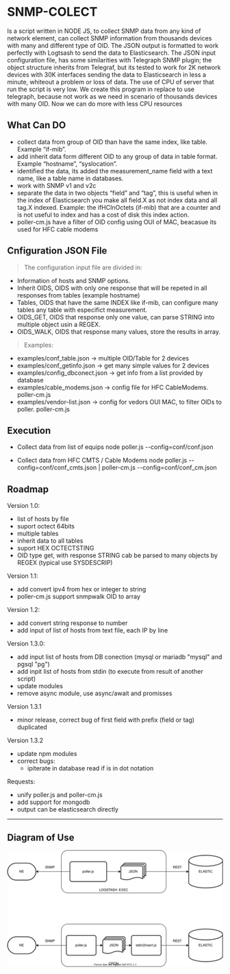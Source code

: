 # SNMP-COLECT

Is a script written in NODE JS, to collect SNMP data from any kind of network element, can collect SNMP information from thousands devices with many and different type of OID.
The JSON output is formatted to work perfectly with Logtsash to send the data to Elasticsearch.
The JSON input configuration file, has some similarities with Telegraph SNMP plugin; the object structure inherits from Telegraf, but its tested to work for 2K network devices with 30K interfaces sending the data to Elasticsearch in less a minute, whiteout a problem or loss of data.
The use of CPU of server that run the script is very low.
We create this program in replace to use telegraph, because not work as we need in scenario of thousands devices with many OID.
Now we can do more with less CPU resources

## What Can DO

- collect data from group of OID than have the same index, like table. Example “if-mib”.
- add inherit data form different OID to any group of data in table format. Example “hostname”, “syslocation”.
- identified the data, its added the measurement_name field with a text name, like a table name in databases.
- work with SNMP v1 and v2c
- separate the data in two objects “field” and “tag”, this is useful when in the index of Elasticsearch you make all field.X as not index data and all tag.X indexed.
Example: the ifHCInOctets (if-mib) that are a counter and is not useful to index and has a cost of disk this index action.
- poller-cm.js have a filter of OID config using OUI of MAC, beacasue its used for HFC cable modems

## Cnfiguration JSON File

>The configuration input file are divided in:

- Information of hosts and SNMP options.
- Inherit OIDS, OIDS with only one response that will be repeted in all responses from tables (example hostname)
- Tables, OIDS that have the same INDEX like if-mib, can configure many tables any table with especifict measurement.
- OIDS_GET, OIDS that response only one value, can parse STRING into multiple object usin a REGEX.
- OIDS_WALK, OIDS that response many values, store the results in array.

>Examples:

- examples/conf_table.json -> multiple OID/Table for 2 devices
- examples/conf_getinfo.json -> get many simple values for 2 devices
- examples/config_dbconect.json -> get info from a list provided by database
- examples/cable_modems.json -> config file for HFC CableModems. poller-cm.js
- examples/vendor-list.json -> config for vedors OUI MAC, to filter OIDs to poller. poller-cm.js

## Execution

- Collect data from list of equips
    node poller.js --config=conf/conf.json

- Collect data from HFC CMTS / Cable Modems
    node poller.js --config=conf/conf_cmts.json | poller-cm.js --config=conf/conf_cm.json

## Roadmap

Version 1.0:

- list of hosts by file
- suport octect 64bits
- multiple tables
- inherit data to all tables
- suport HEX OCTECTSTING
- OID type get, with response STRING cab be parsed to many objects by REGEX (typical use SYSDESCRIP)

Version 1.1:

- add convert ipv4 from hex or integer to string
- poller-cm.js support snmpwalk OID to array

Version 1.2:

- add convert string response to number
- add input of list of hosts from text file, each IP by line

Version 1.3.0:

- add input list of hosts from DB conection (mysql or mariadb "mysql" and pgsql "pg")
- add inpit list of hosts from stdin (to execute from result of another script)
- update modules
- remove async module, use async/await and promisses

Version 1.3.1

- minor release, correct bug of first field with prefix (field or tag) duplicated

Version 1.3.2

- update npm modules
- correct bugs:
  - ipiterate in database read if is in dot notation

Requests:

- unify poller.js and poller-cm.js
- add support for mongodb
- output can be elasticsearch directly

***

## Diagram of Use

![Alt](Diagram.svg)
